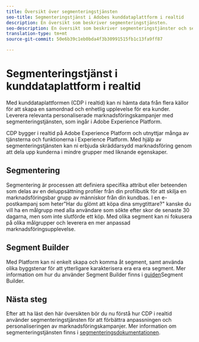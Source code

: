 ```yaml
---
title: Översikt över segmenteringstjänsten
seo-title: Segmenteringstjänst i Adobes kunddataplattform i realtid
description: En översikt som beskriver segmenteringstjänsten.
seo-description: En översikt som beskriver segmenteringstjänster och segment på Adobes kunddataplattform i realtid.
translation-type: tm+mt
source-git-commit: 50e6b39c1eb0bda4f3b30991515fb1c13fa9ff87

---
```



# Segmenteringstjänst i kunddataplattform i realtid

Med kunddataplattformen (CDP i realtid) kan ni hämta data från flera källor för att skapa en samordnad och enhetlig upplevelse för era kunder. Leverera relevanta personaliserade marknadsföringskampanjer med segmenteringstjänsten, som ingår i Adobe Experience Platform.

CDP bygger i realtid på Adobe Experience Platform och utnyttjar många av tjänsterna och funktionerna i Experience Platform. Med hjälp av segmenteringstjänsten kan ni erbjuda skräddarsydd marknadsföring genom att dela upp kunderna i mindre grupper med liknande egenskaper.

## Segmentering

Segmentering är processen att definiera specifika attribut eller beteenden som delas av en deluppsättning profiler från din profilbutik för att skilja en marknadsföringsbar grupp av människor från din kundbas. I en e-postkampanj som heter&quot;Har du glömt att köpa dina smygtittare?&quot; kanske du vill ha en målgrupp med alla användare som sökte efter skor de senaste 30 dagarna, men som inte slutförde ett köp. Med olika segment kan ni fokusera på olika målgrupper och leverera en mer anpassad marknadsföringsupplevelse.

## Segment Builder

Med Platform kan ni enkelt skapa och komma åt segment, samt använda olika byggstenar för att ytterligare karakterisera era era era segment. Mer information om hur du använder Segment Builder finns i [guiden](./segment-builder-guide.md)Segment Builder.

## Nästa steg

Efter att ha läst den här översikten bör du nu förstå hur CDP i realtid använder segmenteringstjänsten för att förbättra anpassningen och personaliseringen av marknadsföringskampanjer. Mer information om segmenteringstjänsten finns i [segmenteringsdokumentationen](../../segmentation/home.md).
